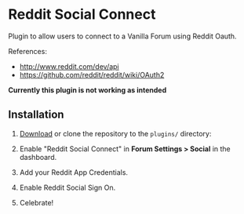 # Reddit Social Connect

Plugin to allow users to connect to a Vanilla Forum using Reddit Oauth.

References:

- http://www.reddit.com/dev/api
- https://github.com/reddit/reddit/wiki/OAuth2

**Currently this plugin is not working as intended**

## Installation

1. [Download](http://vanillaforums.org/get/reddit-plugin) or clone the repository to the `plugins/` directory:

2. Enable "Reddit Social Connect" in __Forum Settings > Social__ in the dashboard.

3. Add your Reddit App Credentials.

4. Enable Reddit Social Sign On.

5. Celebrate!
